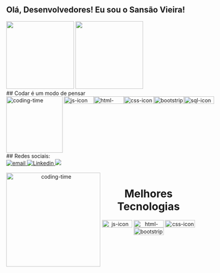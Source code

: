 ## Olá, Desenvolvedores! Eu sou o Sansão Vieira!
<div>
  <img height="180em" src="https://github-readme-stats.vercel.app/api?username=sansaovieira&show_icons=true&theme=great-gatsby&include_all_commits=true&count_private=true"/>
  <img height="180em" src="https://github-readme-stats.vercel.app/api/top-langs/?username=sansaovieira&layout=compact&langs_count=16&theme=great-gatsby"/>
</div>
##  Codar é um modo de pensar
<div style="display: flex; justificar-conteúdo: espaço entre;"> <br>
  <img align="left"height="150" alt="coding-time" src="code.gif">
    <img align="center" height="20" width="80" alt="js-icon" src="https://img.shields.io/badge/JavaScript-F7DF1E?style=for-the-badge&logo=javascript&logoColor=black">
  <img align="center" height="20" width="80" alt="html-icon" src="https://www.google.com/search?q=Javascript+img+png+in+circle&tbm=isch&ved=2ahUKEwiD5oe4-7T-AhXmGLkGHfPJB2EQ2-cCegQIABAA&oq=Javascript+img+png+in+circle&gs_lcp=CgNpbWcQAzoECCMQJ1C-C1jXEGC9FWgAcAB4AIABdYgBqwSSAQMxLjSYAQCgAQGqAQtnd3Mtd2l6LWltZ8ABAQ&sclient=img&ei=yFo_ZIPiLuax5OUP85OfiAY&bih=577&biw=1280&rlz=1C1GCEA_enBR1034BR1034#imgrc=L66VBxm7bLrOqM">
  <img align="center" height="20" width="80" alt="css-icon" src="https://img.shields.io/badge/CSS-239120?&style=for-the-badge&logo=css3&logoColor=white">
  <img align="center" height="20" width="80" alt="bootstrip-icon" src="https://www.google.com/search?q=Angular+img+png+in+circle&tbm=isch&ved=2ahUKEwiKzfjS-7T-AhUvGLkGHfGaBjoQ2-cCegQIABAA&oq=Angular+img+png+in+circle&gs_lcp=CgNpbWcQAzoECCMQJ1CeCljEIWCpI2gAcAB4AIABmAaIAZ0ZkgENMC4yLjEuMC4xLjEuMpgBAKABAaoBC2d3cy13aXotaW1nwAEB&sclient=img&ei=AVs_ZMrICK-w5OUP8bWa0AM&bih=577&biw=1280&rlz=1C1GCEA_enBR1034BR1034#imgrc=ZllOYy2cI4cnIM">
  <img align="center" height="20" width="80" alt="sql-icon" src="https://img.shields.io/badge/Microsoft_SQL_Server-CC2927?style=for-the-badge&logo=microsoft-sql-server&logoColor=white">
</div>
##  Redes sociais:
<div>
  <a href = "Sansão Vieira: vieirasansao42@gmail.com">
    <img src="https://img.shields.io/badge/Gmail-D14836?style=for-the-badge&logo=gmail&logoColor=white" alt="email">
  </a>
  <a href = "	https://img.shields.io/badge/LinkedIn-0077B5?style=for-the-badge&logo=linkedin&logoColor=white">
    <img src="https://img.shields.io/badge/LinkedIn-0077B5?style=for-the-badge&logo=linkedin&logoColor=white" alt="Linkedin">
  </a>
  <a href = "Sansão Slow: +55(11)93905-1373">
    <img src="https://img.shields.io/badge/WhatsApp-25D366?style=for-the-badge&logo=whatsapp&logoColor=white">
  </a>
</div>
<div align="center">
  <div style="display: inline_block"><br>
    <img align="left" height="250" alt="coding-time" src=https://media.giphy.com/media/PI3QGKFN6XZUCMMqJm/giphy.gif>
    <h1 align="center">Melhores Tecnologias </h1>
      <img align="center" height="20" width="80" alt="js-icon" src="https://img.shields.io/badge/JavaScript-F7DF1E?style=for-the-badge&logo=javascript&logoColor=black">
  <img align="center" height="20" width="80" alt="html-icon" src="https://img.shields.io/badge/HTML-239120?style=for-the-badge&logo=html5&logoColor=white">
  <img align="center" height="20" width="80" alt="css-icon" src="https://img.shields.io/badge/CSS-239120?&style=for-the-badge&logo=css3&logoColor=white">
  <img align="center" height="20" width="80" alt="bootstrip-icon" src="https://img.shields.io/badge/Bootstrap-563D7C?style=for-the-badge&logo=bootstrap&logoColor=white">
   </div>


